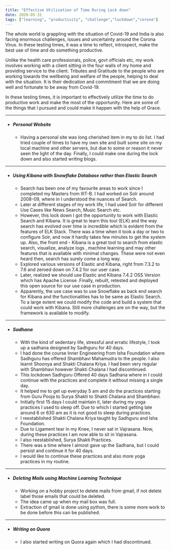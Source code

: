 ```yaml
---
title: "Effective Utilization of Time During Lock down"
date: 2020-05-31
tags: ["learning", "productivity", "challenge","lockdown","corona"]
---
```


The whole world is grappling with the situation of Covid-19 and India is also facing enormous challenges, issues and uncertainty around the Corona Virus. In these testing times, it was a time to reflect, introspect, make the best use of time and do something productive.

Unlike the health care professionals, police, govt officials etc, my work involves working with a client sitting in the four walls of my home and providing service to the client. Tributes and Gratitude to the people who are working towards the wellbeing and welfare of the people, helping to deal with the situation. It is their dedication and commitment that we are doing well and fortunate to be away from Covid-19.

In these testing times, it is important to effectively utilize the time to do productive work and make the most of the opportunity. Here are some of the things that I pursued and could make it happen with the help of Grace.

----
- ##### **Personal Website**
	- Having a personal site was long cherished item in my to do list. I had tried couple of times to have my own site and built some site on my local machine and other servers, but due to some  or reason it never seen the light of the day. Finally, I could make one during the lock down and also started writing blogs.  
   	
----
 
- ##### **Using Kibana with Snowflake Database rather than Elastic Search**
	-  Search has been one of my favourite areas to work since I completed my Masters from IIIT-B. I had worked on Solr around 2008-09, where in I understood the nuances of Search.
	- Later at different stages of my work life, I had used Solr for different Use Cases like News Search, Music Search etc.
	- However, this lock down I got the opportunity to work with Elastic Search and Kibana. It is great to learn this tool (ELK) and the way search has evolved over time is incredible which is evident from the features of ELK Stack. There was a time when it took a day or two to configure Solr, and now it hardly takes few minutes to get the system up. Also, the front end - Kibana is a great tool to search from  elastic search, visualize, analyze logs , machine learning and may other features that is available with minimal changes. These were not even heard then, search has surely come a long way.
	- Explored various versions of Elastic and Kibana, right from 7.3.2 to 7.6 and zeroed down on 7.4.2 for our user case.
	- Later, realized we should use Elastic and Kibana 7.4.2 OSS Version which has Apache License .Finally, rebuilt, retested and deployed this open source  for our use case in production.
	- Apparently, the use case was to use Snowflake as back end search for Kibana and the functionalities has to be same as Elastic Search. To a large extent we could modify the code and build a system that could work with Kibana. Still more challenges are on the way, but the framework is available to modify.  

----	
- ##### **Sadhana**
	- With the kind of sedentary life, stressful and erratic lifestyle, I took up a sadhana designed by Sadhguru for 40 days.
	- I had done the course Inner Engineering from Isha Foundation where Sadhguru has offered Shambhavi Mahamudra to the people. I also learnt Shoonya and Shakti Chalana Kriya. I had been very regular with Shambhavi however Shakti Chalana I had discontinued.
	- This lockdown Sadhguru Offered 40 days Sadhana where in I could continue with the practices and complete it without missing a single day.
	- It helped me to get up everyday 5 am and do the practices starting from Guru Pooja to Surya Shakti to Shakti Chalana and Shambhavi.
	- Initially first 15 days I could maintain it, later during my yoga practices I used to sleep off. Due to which I started getting late around 6 or 630 am as it is not good to sleep during practices.
	- I reestablished Shakti Chalana  Kriya taught by Sadhguru and Isha Foundation.
	- Due to Ligament tear in my Knee, I never sat in Vajrasana. Now, during these practices I am now able to sit in Vajrasana.
	- I also reestablished, Surya Shakti Practices.
	- There was a time where I almost gave up the Sadhana, but I could persist and continue it for 40 days.
	- I would like to continue these practices  and also more yoga practices in my routine.
----

- ##### **Deleting Mails using Machine Learning Technique**
	- Working on a hobby project to delete mails from gmail, if not delete label those emails that could be deleted.
	- The idea came up when my mail box was full.
	- Extraction of gmail is done using python, there is some more work to  be done before this can be published.  

----  

- ##### **Writing on Quora**
	- I also started writing on Quora again which I had discontinued.
	

	
	
	



